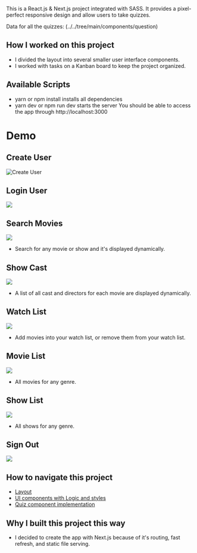 This is a React.js & Next.js project integrated with SASS. It provides a pixel-perfect responsive design and allow users to take quizzes. 

Data for all the quizzes: (../../tree/main/components/question)
## How I worked on this project
* I divided the layout into several smaller user interface components.
* I worked with tasks on a Kanban board to keep the project organized.

## Available Scripts
* yarn or npm install installs all dependencies
* yarn dev or npm run dev starts the server You should be able to access the app through http://localhost:3000

# Demo 
## Create User
![Create User](create.gif)
## Login User
![](login.gif)
## Search Movies
![](search_Trim.gif)
* Search for any movie or show and it's displayed dynamically.
## Show Cast
![](castcrew.gif)
* A list of all cast and directors for each movie are displayed dynamically.
## Watch List
![](watchlist.gif)
* Add movies into your watch list, or remove them from your watch list.
## Movie List
![](movies-Trim.gif)
* All movies for any genre.
## Show List
![](shows-Trim.gif)
* All shows for any genre.
## Sign Out
![](signout.gif)



## How to navigate this project
* [Layout](../../tree/main/src/layouts)
* [UI components with Logic and styles](../../tree/main/src/components/UI)
* [Quiz component implementation ](../../tree/main/src/components/Quiz)


## Why I built this project this way 
* I decided to create the app with Next.js because of it's routing, fast refresh, and static file serving.


